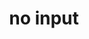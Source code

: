 ---
title: "no input"
date: 
publishDate: 2024-11-27
date_tba: ""
location: "Rienößlgasse 12, Vienna"
project: 
---